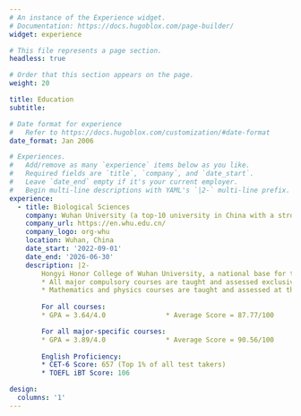 ```yaml
---
# An instance of the Experience widget.
# Documentation: https://docs.hugoblox.com/page-builder/
widget: experience

# This file represents a page section.
headless: true

# Order that this section appears on the page.
weight: 20

title: Education
subtitle:

# Date format for experience
#   Refer to https://docs.hugoblox.com/customization/#date-format
date_format: Jan 2006

# Experiences.
#   Add/remove as many `experience` items below as you like.
#   Required fields are `title`, `company`, and `date_start`.
#   Leave `date_end` empty if it's your current employer.
#   Begin multi-line descriptions with YAML's `|2-` multi-line prefix.
experience:
  - title: Biological Sciences
    company: Wuhan University (a top-10 university in China with a strong program in Biological Sciences)
    company_url: https://en.whu.edu.cn/
    company_logo: org-whu
    location: Wuhan, China
    date_start: '2022-09-01'
    date_end: '2026-06-30'
    description: |2-
        Hongyi Honor College of Wuhan University, a national base for training top students in basic disciplines, features an undergraduate program under the "One Type (Research-Oriented), Two Systems (Tutorial System & Residential College System), Three Aspects (Small Class, Personalized, Internationalized)" framework.
        * All major compulsory courses are taught and assessed exclusively in English
        * Mathematics and physics courses are taught and assessed at the highest difficulty level (Tier A)
        
        For all courses:
        * GPA = 3.64/4.0               * Average Score = 87.77/100

        For all major-specific courses:
        * GPA = 3.89/4.0               * Average Score = 90.56/100
        
        English Proficiency:
        * CET-6 Score: 657 (Top 1% of all test takers)
        * TOEFL iBT Score: 106

design:
  columns: '1'
---
```

